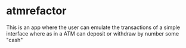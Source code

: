 # atmrefactor
This is an app where the user can emulate the transactions of a simple interface where as in a ATM can deposit or withdraw by number some "cash"
